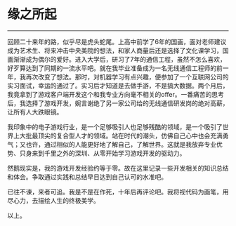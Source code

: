 # 缘之所起



---

回顾二十来年的路，似乎尽是虎头蛇尾。上高中前学了6年的国画，面对老师建议成为艺术生、将来冲击中央美院的想法，和家人商量后还是选择了文化课学习，国画渐渐成为偶尔的爱好。进入大学后，研习了7年的通信工程，虽然不怎么喜欢，好歹算达到了同期的一流水平吧。就在我毕业准备成为一名无线通信工程师的前一年，我再次改变了想法。那时，对机器学习有点兴趣，便参加了一个互联网公司的实习面试，幸运的通过了。实习后才知道是去做手游，不是搞大数据。两个月后，我竟拿到了游戏客户端开发这个和我专业方向毫不相关的offer。一番痛苦的思考后，我选择了游戏开发，婉言谢绝了另一家公司给的无线通信研发岗的绝对高薪，让所有人大跌眼镜。


我印象中的电子游戏行业，是一个足够吸引人也足够残酷的领域，是一个吸引了世界上大批最顶尖的复合型人才的领域。站在时代的潮头，仿佛自己心中也会充满勇气；又也许，通过相似的人能更好地了解自己，了解世界。这就是我放弃专业优势、只身来到千里之外的深圳、从零开始学习游戏开发的驱动力。


然鹅现实是，我的游戏开发经验约等于零。故在这里记录一些开发相关的知识总结和体会。争取通过实践和总结早日达到自己认可的水准吧。


已往不谏，来者可追。我是不是在作死，十年后再评论吧。我将视代码为画笔，用尽心力，去描绘人生的终极美学。

以上。